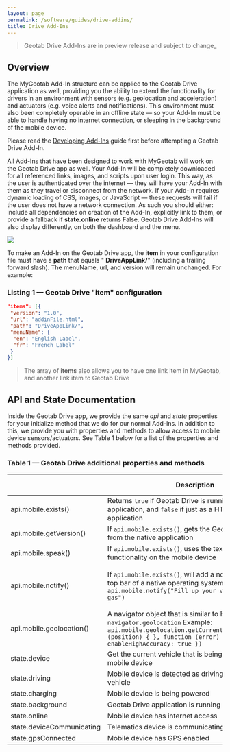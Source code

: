 ```yaml
---
layout: page
permalink: /software/guides/drive-addins/
title: Drive Add-Ins
---
```


> Geotab Drive Add-Ins are in preview release and subject to change_

## Overview

The MyGeotab Add-In structure can be applied to the Geotab Drive application as well, providing you the ability to extend the functionality for drivers in an environment with sensors (e.g. geolocation and acceleration) and actuators (e.g. voice alerts and notifications). This environment must also been completely operable in an offline state — so your Add-In must be able to handle having no internet connection, or sleeping in the background of the mobile device.

Please read the [Developing Add-Ins](../developing-addins) guide first before attempting a Geotab Drive Add-In.

All Add-Ins that have been designed to work with MyGeotab will work on the Geotab Drive app as well. Your Add-In will be completely downloaded for all referenced links, images, and scripts upon user login. This way, as the user is authenticated over the internet — they will have your Add-In with them as they travel or disconnect from the network. If your Add-In requires dynamic loading of CSS, images, or JavaScript — these requests will fail if the user does not have a network connection. As such you should either: include all dependencies on creation of the Add-In, explicitly link to them, or provide a fallback if **state.online** returns False. Geotab Drive Add-Ins will also display differently, on both the dashboard and the menu.

 ![]({{site.baseurl}}/software/guides/drive-addins_0.png)

To make an Add-In on the Geotab Drive app, the **item** in your configuration file must have a **path** that equals " **DriveAppLink/**" (including a trailing forward slash). The menuName, url, and version will remain unchanged. For example:

### Listing 1 — Geotab Drive "item" configuration

```json
"items": [{
 "version": "1.0",
 "url": "addinFile.html",
 "path": "DriveAppLink/",
 "menuName": {
  "en": "English Label",
  "fr": "French Label"
 }
}]
```

> The array of **items** also allows you to have one link item in MyGeotab, and another link item to Geotab Drive

## API and State Documentation

Inside the Geotab Drive app, we provide the same _api_ and _state_ properties for your initialize method that we do for our normal Add-Ins. In addition to this, we provide you with properties and methods to allow access to mobile device sensors/actuators. See Table 1 below for a list of the properties and methods provided.

### Table 1 — Geotab Drive additional properties and methods

|   | **Description** | **Parameters** | **Return Type** |
| --- | --- | --- | --- |
| api.mobile.exists() | Returns `true` if Geotab Drive is running within a native application, and `false` if just as a HTML5 web application | None | Boolean |
| api.mobile.getVersion() | If `api.mobile.exists()`, gets the Geotab Drive version from the native application | None | String |
| api.mobile.speak() | If `api.mobile.exists()`, uses the text to speech functionality on the mobile device | String | Void |
| api.mobile.notify() | If `api.mobile.exists()`, will add a notification to the top bar of a native operating system Example: `api.mobile.notify("Fill up your vehicle", "Low on gas")` | String[Message], String[Title], String[Id], [String[JsonData]], [Boolean[Permanent]] | Void |
| api.mobile.geolocation() | A navigator object that is similar to HTML5 `navigator.geolocation` Example: `api.mobile.geolocation.getCurrentPosition(function (position) { }, function (error) { }, { enableHighAccuracy: true })` | None | None |
| state.device | Get the current vehicle that is being connected to the mobile device | None | String |
| state.driving | Mobile device is detected as driving with the current vehicle | None | Boolean |
| state.charging | Mobile device is being powered | None | Boolean |
| state.background | Geotab Drive application is running in the background | None | Boolean |
| state.online | Mobile device has internet access | None | Boolean |
| state.deviceCommunicating | Telematics device is communicating to the server | None | Boolean |
| state.gpsConnected | Mobile device has GPS enabled | None | Boolean |